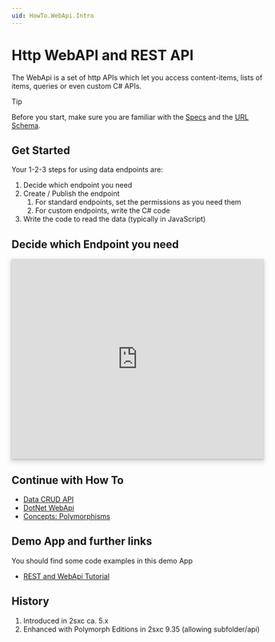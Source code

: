 ```yaml
---
uid: HowTo.WebApi.Intro
---
```


# Http WebAPI and REST API

The WebApi is a set of http APIs which let you access content-items, lists of items, queries or even custom C# APIs. 

> [!TIP]
> Before you start, make sure you are familiar with the [Specs](xref:Specs.WebApi.Intro) and the [URL Schema](xref:Specs.WebApi.UrlSchema).


## Get Started

Your 1-2-3 steps for using data endpoints are:

1. Decide which endpoint you need
1. Create / Publish the endpoint
   1. For standard endpoints, set the permissions as you need them
   1. For custom endpoints, write the C# code
1. Write the code to read the data (typically in JavaScript)

## Decide which Endpoint you need

<iframe src="https://azing.org/2sxc/r/zhLnCg3e?embed=1" width="100%" height="400" frameborder="0" allowfullscreen style="box-shadow: 0 1px 3px rgba(60,64,67,.3), 0 4px 8px 3px rgba(60,64,67,.15)"></iframe>


## Continue with How To

* [Data CRUD API](xref:HowTo.WebApi.Content)
* [DotNet WebApi](xref:HowTo.WebApi)
* [Concepts: Polymorphisms](xref:Specs.Cms.Polymorphism)

## Demo App and further links

You should find some code examples in this demo App
* [REST and WebApi Tutorial](http://2sxc.org/en/apps/app/tutorial-javascript-rest-api-using-jquery-and-angularjs)


## History

1. Introduced in 2sxc ca. 5.x
2. Enhanced with Polymorph Editions in 2sxc 9.35 (allowing subfolder/api)
